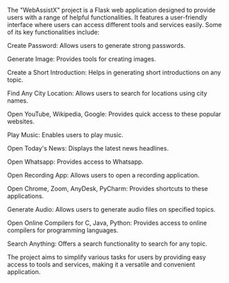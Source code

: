 The "WebAssistX" project is a Flask web application designed to provide users with a range of helpful functionalities. It features a user-friendly interface where users can access different tools and services easily. Some of its key functionalities include:


Create Password: Allows users to generate strong passwords.

Generate Image: Provides tools for creating images.

Create a Short Introduction: Helps in generating short introductions on any topic.

Find Any City Location: Allows users to search for locations using city names.

Open YouTube, Wikipedia, Google: Provides quick access to these popular websites.

Play Music: Enables users to play music.

Open Today's News: Displays the latest news headlines.

Open Whatsapp: Provides access to Whatsapp.

Open Recording App: Allows users to open a recording application.

Open Chrome, Zoom, AnyDesk, PyCharm: Provides shortcuts to these applications.

Generate Audio: Allows users to generate audio files on specified topics.

Open Online Compilers for C, Java, Python: Provides access to online compilers for programming languages.

Search Anything: Offers a search functionality to search for any topic.


The project aims to simplify various tasks for users by providing easy access to tools and services, making it a versatile and convenient application.
